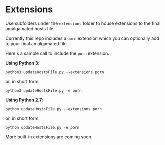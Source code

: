 # Extensions

Use subfolders under the `extensions` folder to house extensions to the final amalgamated hosts file.

Currently this repo includes a `porn` extension which you can optionally add to your final amalgamated file.

Here's a sample call to include the `porn` extension.

**Using Python 3**:

    python3 updateHostsFile.py --extensions porn

or, in short form:

    python3 updateHostsFile.py -e porn

**Using Python 2.7**:

    python updateHostsFile.py --extensions porn

or, in short form:

    python updateHostsFile.py -e porn

More built-in extensions are coming soon.
